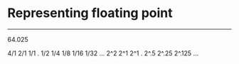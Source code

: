 # Representing floating point
---

64.025

4/1 	2/1 	1/1 	. 	1/2 	1/4 	1/8 	1/16 	1/32 ...
2^2	2^1	2^1	.	2^.5	2^.25	2^.125	...
	